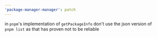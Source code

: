 ```yaml
---
'package-manager-manager': patch
---
```


in `pnpm`'s implementation of `getPackageInfo` don't use the json version of `pnpm list`
as that has proven not to be reliable
